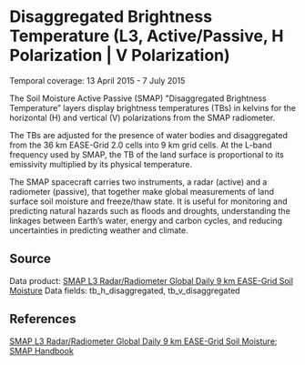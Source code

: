 # Disaggregated Brightness Temperature (L3, Active/Passive, H Polarization | V Polarization)
Temporal coverage:  13 April 2015 - 7 July 2015

The Soil Moisture Active Passive (SMAP) "Disaggregated Brightness Temperature” layers display brightness temperatures (TBs) in kelvins for the horizontal (H) and vertical (V) polarizations from the SMAP radiometer.

The TBs are adjusted for the presence of water bodies and disaggregated from the 36 km EASE-Grid 2.0 cells into 9 km grid cells. At the L-band frequency used by SMAP, the TB of the land surface is proportional to its emissivity multiplied by its physical temperature.

The SMAP spacecraft carries two instruments, a radar (active) and a radiometer (passive), that together make global measurements of land surface soil moisture and freeze/thaw state. It is useful for monitoring and predicting natural hazards such as floods and droughts, understanding the linkages between Earth’s water, energy and carbon cycles, and reducing uncertainties in predicting weather and climate.

## Source
Data product: [SMAP L3 Radar/Radiometer Global Daily 9 km EASE-Grid Soil Moisture](http://nsidc.org/data/spl3smap/)
Data fields: tb_h_disaggregated, tb_v_disaggregated

## References
[SMAP L3 Radar/Radiometer Global Daily 9 km EASE-Grid Soil Moisture](http://nsidc.org/data/spl3smap/); [SMAP Handbook](https://smap.jpl.nasa.gov/files/smap2/SMAP_Handbook_FINAL_1_JULY_2014_Web.pdf)
